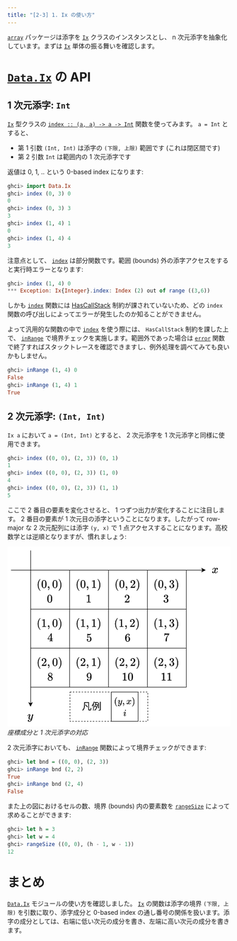 ```yaml
---
title: "[2-3] 1. Ix の使い方"
---
```


[`array`] パッケージは添字を [`Ix`] クラスのインスタンスとし、 n 次元添字を抽象化しています。まずは [`Ix`] 単体の振る舞いを確認します。

# [`Data.Ix`] の API

## 1 次元添字: `Int`

[`Ix`] 型クラスの [`index :: (a, a) -> a -> Int`][`index`] 関数を使ってみます。 `a = Int` とすると、

- 第 1 引数 `(Int, Int)` は添字の `(下限, 上限)` 範囲です (これは閉区間です)
- 第 2 引数 `Int` は範囲内の 1 次元添字です

返値は 0, 1, .. という 0-based index になります:

```hs
ghci> import Data.Ix
ghci> index (0, 3) 0
0
ghci> index (0, 3) 3
3
ghci> index (1, 4) 1
0
ghci> index (1, 4) 4
3
```

注意点として、 [`index`] は部分関数です。範囲 (bounds) 外の添字アクセスをすると実行時エラーとなります:

```hs
ghci> index (1, 4) 0
*** Exception: Ix{Integer}.index: Index (2) out of range ((3,6))
```

しかも [`index`] 関数には [HasCallStack] 制約が課されていないため、どの `index` 関数の呼び出しによってエラーが発生したのか知ることができません。

よって汎用的な関数の中で [`index`] を使う際には、 `HasCallStack` 制約を課した上で、 [`inRange`] で境界チェックを実施します。範囲外であった場合は [`error`] 関数で終了すればスタックトレースを確認できますし、例外処理を調べてみても良いかもしません。

```hs
ghci> inRange (1, 4) 0
False
ghci> inRange (1, 4) 1
True
```

## 2 次元添字: `(Int, Int)`

`Ix a` において `a = (Int, Int)` とすると、 2 次元添字を 1 次元添字と同様に使用できます。

```hs
ghci> index ((0, 0), (2, 3)) (0, 1)
1
ghci> index ((0, 0), (2, 3)) (1, 0)
4
ghci> index ((0, 0), (2, 3)) (1, 1)
5
```

ここで 2 番目の要素を変化させると、 1 つずつ出力が変化することに注目します。 2 番目の要素が 1 次元目の添字ということになります。したがって row-major な 2 次元配列には添字 `(y, x)` で 1 点アクセスすることになります。高校数学とは逆順となりますが、慣れましょう:

![2 次元添字](/images/seriously-haskell/array-index.png)
*座標成分と 1 次元添字の対応*

2 次元添字においても、 [`inRange`] 関数によって境界チェックができます:

```hs
ghci> let bnd = ((0, 0), (2, 3))
ghci> inRange bnd (2, 2)
True
ghci> inRange bnd (2, 4)
False
```

また上の図におけるセルの数、境界 (bounds) 内の要素数を [`rangeSize`] によって求めることができます:

```hs
ghci> let h = 3
ghci> let w = 4
ghci> rangeSize ((0, 0), (h - 1, w - 1))
12
```

# まとめ

[`Data.Ix`] モジュールの使い方を確認しました。 [`Ix`] の関数は添字の境界 `(下限, 上限)` を引数に取り、添字成分と 0-based index の通し番号の関係を扱います。添字の成分としては、右端に低い次元の成分を書き、左端に高い次元の成分を書きます。

[`array`]: https://www.stackage.org/lts-21.7/package/array-0.5.4.0
[`IArray`]: https://www.stackage.org/haddock/lts-21.7/array-0.5.4.0/Data-Array-IArray.html
[`UArray`]: https://www.stackage.org/haddock/lts-21.7/array-0.5.4.0/Data-Array-Unboxed.html#t:UArray
[`Data.Array`]: https://www.stackage.org/haddock/lts-21.7/array-0.5.4.0/Data-Array-Array.html
[`Data.UArray`]: https://www.stackage.org/haddock/lts-21.7/array-0.5.4.0/Data-Array-UArray.html
[`Data.Ix`]: https://hackage.haskell.org/package/base-4.17.1.0/docs/Data-Ix.html
[`Ix`]: https://hackage.haskell.org/package/base-4.17.1.0/docs/Data-Ix.html#t:Ix

[`error`]: https://hackage.haskell.org/package/base-4.17.1.0/docs/GHC-Err.html#v:error
[`!`]: https://www.stackage.org/haddock/lts-21.7/array-0.5.4.0/Data-Array-IArray.html#v:-33-
[`accumArray`]: https://www.stackage.org/haddock/lts-21.7/array-0.5.4.0/Data-Array-IArray.html#v:accumArray
[`listArray`]: https://www.stackage.org/haddock/lts-21.7/array-0.5.4.0/Data-Array-IArray.html#v:listArray
[`index`]: https://hackage.haskell.org/package/base-4.17.1.0/docs/Data-Ix.html#v:index
[`inRange`]: https://hackage.haskell.org/package/base-4.17.1.0/docs/Data-Ix.html#v:inRange
[`rangeSize`]: https://hackage.haskell.org/package/base-4.17.1.0/docs/Data-Ix.html#v:rangeSize
[HasCallStack]: https://ghc.gitlab.haskell.org/ghc/doc/users_guide/exts/callstack.html

[`unsafeAccumArray'`]: https://hackage.haskell.org/package/base-4.17.1.0/docs/GHC-Arr.html#v:unsafeAccumArray-39-
[`newArray`]: https://www.stackage.org/haddock/lts-21.7/array-0.5.4.0/Data-Array-MArray.html#v:newArray

[`foldl'`]: https://hackage.haskell.org/package/base-4.17.1.0/docs/Data-List.html#v:foldl-39-

[`GHC.Arr`]: https://hackage.haskell.org/package/base-4.17.1.0/docs/GHC-Arr.html
[`vector`]: https://www.stackage.org/lts-21.7/package/vector-0.13.0.0
[`accumulate`]: https://hackage.haskell.org/package/vector-0.13.1.0/docs/Data-Vector-Generic.html#v:accumulate
[prim-ops]: https://gitlab.haskell.org/ghc/ghc/-/wikis/commentary/prim-ops

